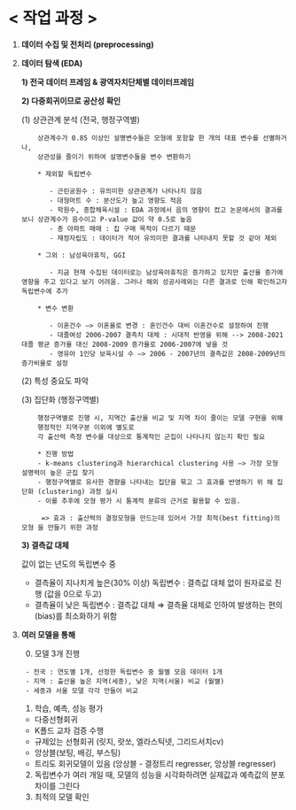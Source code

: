 # < 작업 과정 >

1. **데이터 수집 및 전처리 (preprocessing)**

2. **데이터 탐색 (EDA)**

      **1) 전국 데이터 프레임 & 광역자치단체별 데이터프레임**


      **2) 다중회귀이므로 공산성 확인**

      (1) 상관관계 분석 (전국, 행정구역별)

           상관계수가 0.85 이상인 설명변수들은 모형에 포함할 한 개의 대표 변수를 선별하거나,
           상관성을 줄이기 위하여 설명변수들을 변수 변환하기

           * 제외할 독립변수

              - 근린공원수 : 유의미한 상관관계가 나타나지 않음
              - 대형마트 수 : 분산도가 높고 영향도 적음
              - 학원수, 종합체육시설 : EDA 과정에서 음의 영향이 컸고 논문에서의 결과를 보니 상관계수가 음수이고 P-value 값이 약 0.5로 높음
              - 총 아파트 매매 : 집 구매 목적이 다르기 때문
              - 재정자립도 : 데이터가 적어 유의미한 결과를 나타내지 못할 것 같아 제외

           * 그외 : 남성육아휴직, GGI

              - 지금 현재 수집된 데이터로는 남성육아휴직은 증가하고 있지만 출산율 증가에 영향을 주고 있다고 보기 어려움. 그러나 해외 성공사례와는 다른 결과로 인해 확인하고자 독립변수에 추가

           * 변수 변환

              - 이혼건수 —> 이혼율로 변경 : 혼인건수 대비 이혼건수로 설정하여 진행
              - 대졸여성 2006-2007 결측치 대체 : 시대적 반영을 위해 --> 2008-2021 대졸 평균 증가율 대신 2008-2009 증가율로 2006-2007에 넣을 것
              - 영유아 1인당 보육시설 수 —> 2006 - 2007년의 결측값은 2008-2009년의 증가비율로 설정


      (2) 특성 중요도 파악

      (3) 집단화 (행정구역별)

           행정구역별로 진행 시, 지역간 출산율 비교 및 지역 차이 줄이는 모델 구현을 위해 
           행정적인 지역구분 이외에 별도로 
           각 출산력 측정 변수를 대상으로 통계적인 군집이 나타나지 않는지 확인 필요

           * 진행 방법
           - k-means clustering과 hierarchical clustering 사용 —> 가장 모형 설명력이 높은 군집 찾기 
           - 행정구역별로 유사한 경향을 나타내는 집단을 묶고 그 효과를 반영하기 위 해 집단화 (clustering) 과정 실시 
           - 이를 추후에 모형 평가 시 통계적 분류의 근거로 활용할 수 있음.

            => 효과 : 출산력의 결정모형을 만드는데 있어서 가장 최적(best fitting)의 모형 을 만들기 위한 과정

      **3) 결측값 대체**

      값이 없는 년도의 독립변수 중

      - 결측율이 지나치게 높은(30% 이상) 독립변수 : 결측값 대체 없이 원자료로 진행 (값을 0으로 두고)
      - 결측율이 낮은 독립변수 : 결측값 대체
           ⇒ 결측율 대체로 인하여 발생하는 편의(bias)를 최소화하기 위함


3. **여러 모델을 통해**

      0) 모델 3개 진행

        - 전국 : 연도별 1개, 선정한 독립변수 중 월별 모음 데이터 1개
        - 지역 : 출산율 높은 지역(세종), 낮은 지역(서울) 비교 (월별)
        - 세종과 서울 모델 각각 만들어 비교

      1) 학습, 예측, 성능 평가

      - 다중선형회귀 
      - K폴드 교차 검증 수행
      - 규제있는 선형회귀 (릿지, 랏쏘, 엘라스틱넷, 그리드서치cv)
      - 앙상블(보팅, 배깅, 부스팅)
      - 트리도 회귀모델이 있음 (앙상블 - 결정트리 regresser, 앙상블 regresser)

      2) 독립변수가 여러 개일 때, 모델의 성능을 시각화하려면 실제값과 예측값의 분포차이를 그린다
      3) 최적의 모델 확인